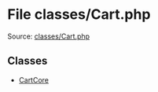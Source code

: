 File classes/Cart.php
=========

Source: [classes/Cart.php](https://github.com/PrestaShop/PrestaShop/blob/1.5.3.1/classes/Cart.php)


Classes
-------

* [CartCore](class.CartCore.md)

